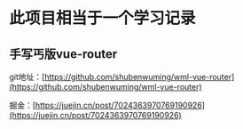 # 此项目相当于一个学习记录

## 手写丐版vue-router

git地址：[https://github.com/shubenwuming/wml-vue-router](https://github.com/shubenwuming/wml-vue-router)

掘金：[https://juejin.cn/post/7024363970769190926](https://juejin.cn/post/7024363970769190926)

